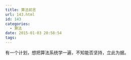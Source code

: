 ```yaml
---
title: 算法前言
url: 143.html
id: 143
categories:
  - 算法
date: 2015-01-03 20:58:54
tags:
---
```


有一个计划，想把算法系统学一遍，不知能否坚持，立此为据。